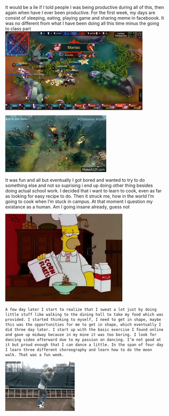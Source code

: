 It would be a lie if I told people I was being productive during all of this, then again when have I ever been productive. For the first week, my days are consist of sleeping, eating, playing game and sharing meme in faceboook. It was no different from what I have been doing all this time minus the going to class part
![](New%20folder/maniac.gif)

![](New%20folder/rampage.gif)



It was fun and all but eventually I got bored and wanted to try to do something else and not so suprising i end up doing other thing besides doing actual school work. I decided that i want to learn to cook, even as far as looking for easy recipe to do. Then it struck me, how in the world I’m going to cook when I’m stuck in campus. At that moment I question my existance as a human. Am I going insane already, guess not

![](New%20folder/gif-cooking.gif)




	A few day later I start to realize that I sweat a lot just by doing little stuff like walking to the dining hall to take my food which was provided. I started thinking to myself, I need to get in shape, maybe this was the opportunities for me to get in shape, which eventually I did three day later. I start up with the basic exercise I found online and gave up midway because in my mine it was too boring. I look for dancing video afterward due to my passion on dancing. I’m not good at it but proud enough that I can dance a little. In the span of four day I learn three different choreography and learn how to do the moon walk. That was a fun week.
	
	
![](New%20folder/tenor.gif)
